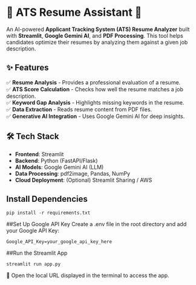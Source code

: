 # 📄 ATS Resume Assistant 🚀  
An AI-powered **Applicant Tracking System (ATS) Resume Analyzer** built with **Streamlit**, **Google Gemini AI**, and **PDF Processing**. This tool helps candidates optimize their resumes by analyzing them against a given job description.

## ✨ Features  
✅ **Resume Analysis** - Provides a professional evaluation of a resume.  
✅ **ATS Score Calculation** - Checks how well the resume matches a job description.  
✅ **Keyword Gap Analysis** - Highlights missing keywords in the resume.  
✅ **Data Extraction** - Reads resume content from PDF files.  
✅ **Generative AI Integration** - Uses Google Gemini AI for deep insights.  

## 🛠️ Tech Stack 
- **Frontend**: Streamlit  
- **Backend**: Python (FastAPI/Flask)  
- **AI Models**: Google Gemini AI (LLM)  
- **Data Processing**: pdf2image, Pandas, NumPy  
- **Cloud Deployment**: (Optional) Streamlit Sharing / AWS  

## Install Dependencies
```
pip install -r requirements.txt
```

##Set Up Google API Key
Create a .env file in the root directory and add your Google API Key:
```
Google_API_Key=your_google_api_key_here
```
##Run the Streamlit App
```
streamlit run app.py
```
🚀 Open the local URL displayed in the terminal to access the app.